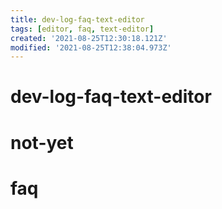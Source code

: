 ```yaml
---
title: dev-log-faq-text-editor
tags: [editor, faq, text-editor]
created: '2021-08-25T12:30:18.121Z'
modified: '2021-08-25T12:38:04.973Z'
---
```


# dev-log-faq-text-editor

# not-yet

# faq

